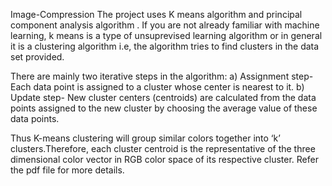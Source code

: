 Image-Compression
The project uses K means algorithm and principal component analysis algorithm . If you are not already familiar with machine learning, k means is a type of unsuprevised learning algorithm or in general it is a clustering algorithm i.e, the algorithm tries to find clusters in the data set provided.

There are mainly two iterative steps in the algorithm: a) Assignment step- Each data point is assigned to a cluster whose center is nearest to it. b) Update step- New cluster centers (centroids) are calculated from the data points assigned to the new cluster by choosing the average value of these data points.

Thus K-means clustering will group similar colors together into ‘k’ clusters.Therefore, each cluster centroid is the representative of the three dimensional color vector in RGB color space of its respective cluster. Refer the pdf file for more details.
